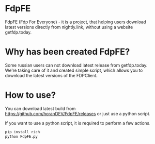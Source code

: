 # FdpFE

FdpFE (Fdp For Everyone) - it is a project, that helping users download latest versions directly from nightly.link, without using a website getfdp.today.

# Why has been created FdpFE?

Some russian users can not download latest release from getfdp.today. We're taking care of it and created simple script, which allows you to download the latest versions of the FDPClient.

# How to use?

You can download latest build from https://github.com/horanDEV/FdpFE/releases or just use a python script.

If you want to use a python script, it is required to perform a few actions.

```sh
pip install rich
python FdpFE.py
```
